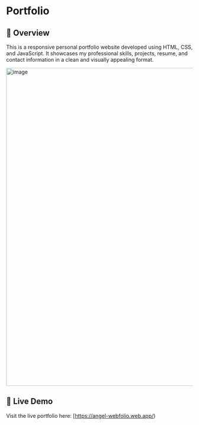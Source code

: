 # Portfolio

## 📌 Overview

This is a responsive personal portfolio website developed using HTML, CSS, and JavaScript. It showcases my professional skills, projects, resume, and contact information in a clean and visually appealing format.

<img width="1894" height="857" alt="image" src="https://github.com/user-attachments/assets/09da8fcd-bb88-4de7-b89b-6976c262ec04" />

## 🔗 Live Demo

Visit the live portfolio here: [https://angel-webfolio.web.app/)

